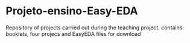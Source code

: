 # Projeto-ensino-Easy-EDA
Repository of projects carried out during the teaching project. contains: booklets, four projecs and EasyEDA files for download
